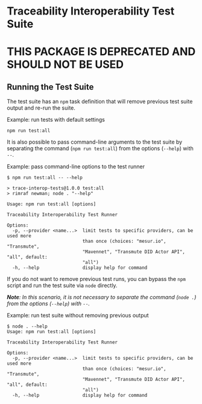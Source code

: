 # Traceability Interoperability Test Suite

# THIS PACKAGE IS DEPRECATED AND SHOULD NOT BE USED

## Running the Test Suite

The test suite has an `npm` task definition that will remove previous test suite output and re-run the suite.

Example: run tests with default settings

```
npm run test:all
```

It is also possible to pass command-line arguments to the test suite by separating the command (`npm run test:all`) from the options (`--help`) with `--`.

Example: pass command-line options to the test runner

```
$ npm run test:all -- --help

> trace-interop-tests@1.0.0 test:all
> rimraf newman; node . "--help"

Usage: npm run test:all [options]

Traceability Interoperability Test Runner

Options:
  -p, --provider <name...>  limit tests to specific providers, can be used more
                            than once (choices: "mesur.io", "Transmute",
                            "Mavennet", "Transmute DID Actor API", "all", default:
                            "all")
  -h, --help                display help for command
```

If you do not want to remove previous test runs, you can bypass the `npm` script and run the test suite via `node` directly.

_**Note**: In this scenario, it is not necessary to separate the command (`node .`) from the options (`--help`) with `--`._

Example: run test suite without removing previous output

```
$ node . --help
Usage: npm run test:all [options]

Traceability Interoperability Test Runner

Options:
  -p, --provider <name...>  limit tests to specific providers, can be used more
                            than once (choices: "mesur.io", "Transmute",
                            "Mavennet", "Transmute DID Actor API", "all", default:
                            "all")
  -h, --help                display help for command
```